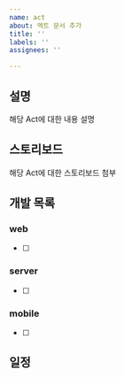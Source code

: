 ```yaml
---
name: act
about: 엑트 문서 추가
title: ''
labels: ''
assignees: ''

---
```


## 설명

해당 Act에 대한 내용 설명

## 스토리보드

해당 Act에 대한 스토리보드 첨부

## 개발 목록

### web

- [ ]

### server

- [ ]

### mobile

- [ ]

## 일정
